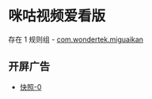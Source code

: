 # 咪咕视频爱看版

存在 1 规则组 - [com.wondertek.miguaikan](/src/apps/com.wondertek.miguaikan.ts)

## 开屏广告

- [快照-0](https://i.gkd.li/import/import/13258889)
